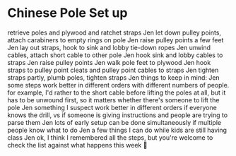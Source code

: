 # Chinese Pole Set up

retrieve poles and plywood and ratchet straps
Jen
let down pulley points, attach carabiners to empty rings on pole
Jen
raise pulley points a few feet
Jen
lay out straps, hook to sink and lobby tie-down ropes
Jen
unwind cables, attach short cable to other pole
Jen
hook sink and lobby cables to straps
Jen
raise pulley points
Jen
walk pole feet to plywood
Jen
hook straps to pulley point cleats and pulley point cables to straps
Jen
tighten straps partly, plumb poles, tighten straps
Jen
things to keep in mind:
Jen
some steps work better in different orders with different numbers of people.  for example, I'd rather to the short cable before lifting the poles at all, but it has to be unwound first, so it matters whether there's someone to lift the pole
Jen
something I suspect work better in different orders if everyone knows the drill, vs if someone is giving instructions and people are trying to parse them
Jen
lots of early setup can be done simultaneously if multiple people know what to do
Jen
a few things I can do while kids are still having class
Jen
ok, I think I remembered all the steps, but you're welcome to check the list against what happens this week 🙂